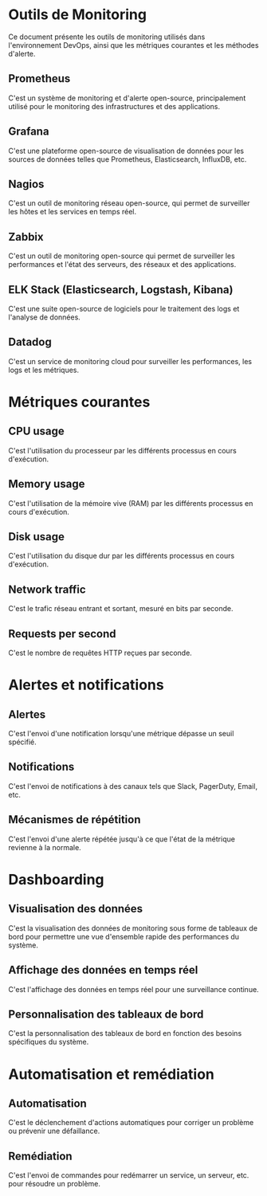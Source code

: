 # Outils de Monitoring

Ce document présente les outils de monitoring utilisés dans l'environnement DevOps, ainsi que les métriques courantes et les méthodes d'alerte.

## Prometheus 
C'est un système de monitoring et d'alerte open-source, principalement utilisé pour le monitoring des infrastructures et des applications.

## Grafana 
C'est une plateforme open-source de visualisation de données pour les sources de données telles que Prometheus, Elasticsearch, InfluxDB, etc.

## Nagios 
C'est un outil de monitoring réseau open-source, qui permet de surveiller les hôtes et les services en temps réel.

## Zabbix 
C'est un outil de monitoring open-source qui permet de surveiller les performances et l'état des serveurs, des réseaux et des applications.

## ELK Stack (Elasticsearch, Logstash, Kibana) 
C'est une suite open-source de logiciels pour le traitement des logs et l'analyse de données.

## Datadog 
C'est un service de monitoring cloud pour surveiller les performances, les logs et les métriques.

# Métriques courantes

## CPU usage 
C'est l'utilisation du processeur par les différents processus en cours d'exécution.

## Memory usage 
C'est l'utilisation de la mémoire vive (RAM) par les différents processus en cours d'exécution.

## Disk usage 
C'est l'utilisation du disque dur par les différents processus en cours d'exécution.

## Network traffic 
C'est le trafic réseau entrant et sortant, mesuré en bits par seconde.

## Requests per second 
C'est le nombre de requêtes HTTP reçues par seconde.

# Alertes et notifications

## Alertes 
C'est l'envoi d'une notification lorsqu'une métrique dépasse un seuil spécifié.

## Notifications 
C'est l'envoi de notifications à des canaux tels que Slack, PagerDuty, Email, etc.

## Mécanismes de répétition 
C'est l'envoi d'une alerte répétée jusqu'à ce que l'état de la métrique revienne à la normale.

# Dashboarding    

## Visualisation des données 
C'est la visualisation des données de monitoring sous forme de tableaux de bord pour permettre une vue d'ensemble rapide des performances du système.

## Affichage des données en temps réel 
C'est l'affichage des données en temps réel pour une surveillance continue.

## Personnalisation des tableaux de bord 
C'est la personnalisation des tableaux de bord en fonction des besoins spécifiques du système.

# Automatisation et remédiation

## Automatisation 
C'est le déclenchement d'actions automatiques pour corriger un problème ou prévenir une défaillance.

## Remédiation 
C'est l'envoi de commandes pour redémarrer un service, un serveur, etc. pour résoudre un problème.

